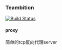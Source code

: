 ### Teambition

[![Build Status](https://travis-ci.org/fyibmsd/teambition.svg?branch=master)](https://travis-ci.org/fyibmsd/teambition)

#### proxy

简单的tcp反向代理server

